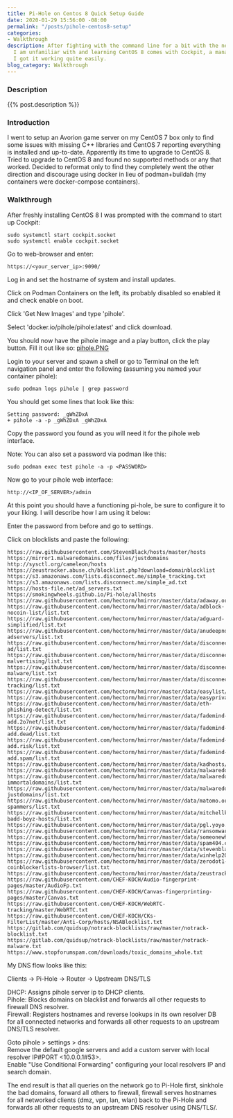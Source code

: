 ```yaml
---
title: Pi-Hole on Centos 8 Quick Setup Guide
date: 2020-01-29 15:56:00 -08:00
permalink: "/posts/pihole-centos8-setup"
categories:
- Walkthrough
description: After fighting with the command line for a bit with the new subsystems
  I am unfamiliar with and learning CentOS 8 comes with Cockpit, a management GUI,
  I got it working quite easily.
blog_category: Walkthrough
---
```


### Description

{{% post.description %}}

### Introduction

I went to setup an Avorion game server on my CentOS 7 box only to find some issues with missing C++ libraries and CentOS 7 reporting everything is installed and up-to-date. Apparently its time to upgrade to CentOS 8. Tried to upgrade to CentOS 8 and found no supported methods or any that worked. Decided to reformat only to find they completely went the other direction and discourage using docker in lieu of podman+buildah (my containers were docker-compose containers).

### Walkthrough

After freshly installing CentOS 8 I was prompted with the command to start up Cockpit:
```
sudo systemctl start cockpit.socket
sudo systemctl enable cockpit.socket
```

Go to web-browser and enter:
```
https://<your_server_ip>:9090/
```

Log in and set the hostname of system and install updates.  

Click on Podman Containers on the left, its probably disabled so enabled it and check enable on boot.  

Click 'Get New Images' and type 'pihole'.  

Select 'docker.io/pihole/pihole:latest' and click download.

You should now have the pihole image and a play button, click the play button. Fill it out like so:
[pihole.PNG](/uploads/pihole.PNG)

Login to your server and spawn a shell or go to Terminal on the left navigation panel and enter the following (assuming you named your container pihole):
```
sudo podman logs pihole | grep password
```

You should get some lines that look like this:
```
Setting password: _gWhZDxA
+ pihole -a -p _gWhZDxA _gWhZDxA
```

Copy the password you found as you will need it for the pihole web interface.  

Note: You can also set a password via podman like this:
```
sudo podman exec test pihole -a -p <PASSWORD>
```

Now go to your pihole web interface:
```
http://<IP_OF_SERVER>/admin
```

At this point you should have a functioning pi-hole, be sure to configure it to your liking. I will describe how I am using it below:

Enter the password from before and go to settings.

Click on blocklists and paste the following:
```
https://raw.githubusercontent.com/StevenBlack/hosts/master/hosts
https://mirror1.malwaredomains.com/files/justdomains
http://sysctl.org/cameleon/hosts
https://zeustracker.abuse.ch/blocklist.php?download=domainblocklist
https://s3.amazonaws.com/lists.disconnect.me/simple_tracking.txt
https://s3.amazonaws.com/lists.disconnect.me/simple_ad.txt
https://hosts-file.net/ad_servers.txt
https://smokingwheels.github.io/Pi-hole/allhosts
https://raw.githubusercontent.com/hectorm/hmirror/master/data/adaway.org/list.txt
https://raw.githubusercontent.com/hectorm/hmirror/master/data/adblock-nocoin-list/list.txt
https://raw.githubusercontent.com/hectorm/hmirror/master/data/adguard-simplified/list.txt
https://raw.githubusercontent.com/hectorm/hmirror/master/data/anudeepnd-adservers/list.txt
https://raw.githubusercontent.com/hectorm/hmirror/master/data/disconnect.me-ad/list.txt
https://raw.githubusercontent.com/hectorm/hmirror/master/data/disconnect.me-malvertising/list.txt
https://raw.githubusercontent.com/hectorm/hmirror/master/data/disconnect.me-malware/list.txt
https://raw.githubusercontent.com/hectorm/hmirror/master/data/disconnect.me-tracking/list.txt
https://raw.githubusercontent.com/hectorm/hmirror/master/data/easylist/list.txt
https://raw.githubusercontent.com/hectorm/hmirror/master/data/easyprivacy/list.txt
https://raw.githubusercontent.com/hectorm/hmirror/master/data/eth-phishing-detect/list.txt
https://raw.githubusercontent.com/hectorm/hmirror/master/data/fademind-add.2o7net/list.txt
https://raw.githubusercontent.com/hectorm/hmirror/master/data/fademind-add.dead/list.txt
https://raw.githubusercontent.com/hectorm/hmirror/master/data/fademind-add.risk/list.txt
https://raw.githubusercontent.com/hectorm/hmirror/master/data/fademind-add.spam/list.txt
https://raw.githubusercontent.com/hectorm/hmirror/master/data/kadhosts/list.txt
https://raw.githubusercontent.com/hectorm/hmirror/master/data/malwaredomainlist.com/list.txt
https://raw.githubusercontent.com/hectorm/hmirror/master/data/malwaredomains.com-immortaldomains/list.txt
https://raw.githubusercontent.com/hectorm/hmirror/master/data/malwaredomains.com-justdomains/list.txt
https://raw.githubusercontent.com/hectorm/hmirror/master/data/matomo.org-spammers/list.txt
https://raw.githubusercontent.com/hectorm/hmirror/master/data/mitchellkrogza-badd-boyz-hosts/list.txt
https://raw.githubusercontent.com/hectorm/hmirror/master/data/pgl.yoyo.org/list.txt
https://raw.githubusercontent.com/hectorm/hmirror/master/data/ransomwaretracker.abuse.ch/list.txt
https://raw.githubusercontent.com/hectorm/hmirror/master/data/someonewhocares.org/list.txt
https://raw.githubusercontent.com/hectorm/hmirror/master/data/spam404.com/list.txt
https://raw.githubusercontent.com/hectorm/hmirror/master/data/stevenblack/list.txt
https://raw.githubusercontent.com/hectorm/hmirror/master/data/winhelp2002.mvps.org/list.txt
https://raw.githubusercontent.com/hectorm/hmirror/master/data/zerodot1-coinblockerlists-browser/list.txt
https://raw.githubusercontent.com/hectorm/hmirror/master/data/zeustracker.abuse.ch/list.txt
https://raw.githubusercontent.com/CHEF-KOCH/Audio-fingerprint-pages/master/AudioFp.txt
https://raw.githubusercontent.com/CHEF-KOCH/Canvas-fingerprinting-pages/master/Canvas.txt
https://raw.githubusercontent.com/CHEF-KOCH/WebRTC-tracking/master/WebRTC.txt
https://raw.githubusercontent.com/CHEF-KOCH/CKs-FilterList/master/Anti-Corp/hosts/NSABlocklist.txt
https://gitlab.com/quidsup/notrack-blocklists/raw/master/notrack-blocklist.txt
https://gitlab.com/quidsup/notrack-blocklists/raw/master/notrack-malware.txt
https://www.stopforumspam.com/downloads/toxic_domains_whole.txt
```

My DNS flow looks like this:  

Clients -> Pi-Hole -> Router -> Upstream DNS/TLS

DHCP: Assigns pihole server ip to DHCP clients.  
Pihole: Blocks domains on blacklist and forwards all other requests to firewall DNS resolver.  
Firewall: Registers hostnames and reverse lookups in its own resolver DB for all connected networks and forwards all other requests to an upstream DNS/TLS resolver.  

Goto pihole \> settings \> dns:  
Remove the default google servers and add a custom server with local resolver IP#PORT \<10.0.0.1#53>.  
Enable "Use Conditional Forwarding" configuring your local resolvers IP and search domain. 

The end result is that all queries on the network go to Pi-Hole first, sinkhole the bad domains, forward all others to firewall, firewall serves hostnames for all networked clients (dmz, vpn, lan, wlan) back to the Pi-Hole and forwards all other requests to an upstream DNS resolver using DNS/TLS/.